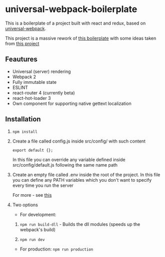 # universal-webpack-boilerplate

This is a boilerplate of a project built with react and redux, based on [universal-webpack](https://github.com/halt-hammerzeit/universal-webpack).

This project is a massive rework of [this boilerplate](https://github.com/halt-hammerzeit/webpack-react-redux-isomorphic-render-example) with some ideas taken from [this project](https://github.com/erikras/react-redux-universal-hot-example)

## Feautures

+ Universal (server) rendering
+ Webpack 2
+ Fully immutable state
+ ESLINT
+ react-router 4 (currently beta)
+ react-hot-loader 3
+ Own component for supporting native gettext localization

## Installation
1. `npm install`

2. Create a file called config.js inside src/config/ with such content

	`export default {};`

	In this file you can override any variable defined inside src/config/default.js following the same name path

3. Create an empty file called .env inside the root of the project.
In this file you can define any PATH variables which you don't want to specify every time you run the server

	For more - see [this](https://github.com/motdotla/dotenv)

4. Two options

	- For development:

	1. `npm run build-dll` - Builds the dll modules (speeds up the webpack's build)

	2. `npm run dev`

	+ For production: `npm run production`


